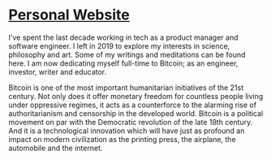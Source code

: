 # <a href="http://sb1752.github.io" target="_blank">Personal Website</a>

I've spent the last decade working in tech as a product manager and software engineer. I left in 2019 to explore my interests in science, philosophy and art. Some of my writings and meditations can be found here. I am now dedicating myself full-time to Bitcoin; as an engineer, investor, writer and educator.

Bitcoin is one of the most important humanitarian initiatives of the 21st century. Not only does it offer monetary freedom for countless people living under oppressive regimes, it acts as a counterforce to the alarming rise of authoritarianism and censorship in the developed world. Bitcoin is a political movement on par with the Democratic revolution of the late 18th century. And it is a technological innovation which will have just as profound an impact on modern civilization as the printing press, the airplane, the automobile and the internet.
